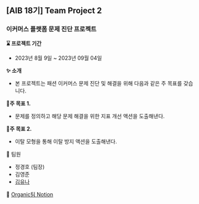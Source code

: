 ## [AIB 18기] Team Project 2
### 이커머스 플랫폼 문제 진단 프로젝트</br>



**:hourglass: 프로젝트 기간** </br>
- 2023년 8월 9일 ~ 2023년 09월 04일</br>


**:sparkles: 소개** </br>
- 본 프로젝트는 패션 이커머스 문제 진단 및 해결을 위해 다음과 같은 주 목표를 갖습니다.</br>

**:pushpin:주 목표 1.** </br>
- 문제를 정의하고 해당 문제 해결을 위한 지표 개선 액션을 도출해낸다.</br>  

**:pushpin:주 목표 2.** </br>  
- 이탈 모형을 통해 이탈 방지 액션을 도출해낸다.</br>

  
👥 팀원  
- 정경호 (팀장)  
- 김영준   
- [김유나](https://github.com/oppa-dev) 
  
:page_facing_up: 
[Organic팀 Notion](https://www.notion.so/0349534676a54839bb8f515d6c76575f?pvs=4)
